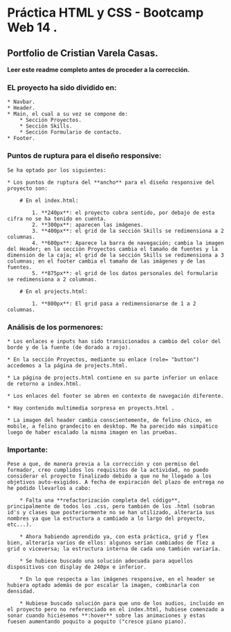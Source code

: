 # Práctica HTML y CSS - Bootcamp Web 14 .

## Portfolio de Cristian Varela Casas.

**Leer este readme completo antes de proceder a la corrección.**

### EL proyecto ha sido dividido en:

    * Navbar.
    * Header.
    * Main, el cual a su vez se compone de:
        * Sección Proyectos.
        * Sección Skills.
        * Sección Formulario de contacto.
    * Footer.

### Puntos de ruptura para el diseño responsive:

    Se ha optado por los siguientes:

    * Los puntos de ruptura del **ancho** para el diseño responsive del proyecto son:

        # En el index.html:

            1. **240px**: el proyecto cobra sentido, por debajo de esta cifra no se ha tenido en cuenta.  
            2. **300px**: aparecen las imágenes.
            3. **400px**: el grid de la sección Skills se redimensiona a 2 columnas.
            4. **600px**: Aparece la barra de navegación; cambia la imagen del Header; en la sección Proyectos cambia el tamaño de fuentes y la dimensión de la caja; el grid de la sección Skills se redimensiona a 3 columnas; en el footer cambia el tamaño de las imágenes y de las fuentes.
            5. **875px**: el grid de los datos personales del formulario se redimensiona a 2 columnas. 

        # En el projects.html:

            1. **800px**: El grid pasa a redimensionarse de 1 a 2 columnas.

### Análisis de los pormenores: 

    * Los enlaces e inputs han sido transicionados a cambio del color del borde y de la fuente (de dorado a rojo).

    * En la sección Proyectos, mediante su enlace (role= "button") accedemos a la página de projects.html.

    * La página de projects.html contiene en su parte inferior un enlace de retorno a index.html.

    * Los enlaces del footer se abren en contexto de navegación diferente.

    * Hay contenido multimedia sorpresa en proyects.html .

    * La imagen del header cambia conscientemente, de felino chico, en mobile, a felino grandecito en desktop. Me ha parecido más simpático luego de haber escalado la misma imagen en las pruebas.


### Importante:

    Pese a que, de manera previa a la corrección y con permiso del formador, creo cumplidos los requisitos de la actividad, no puedo considerar el proyecto finalizado debido a que no he llegado a los objetivos auto-exigidos. A fecha de expiración del plazo de entrega no he podido llevarlos a cabo:
    
        * Falta una **refactorización completa del código**, principalmente de todos los .css, pero también de los .html (sobran id's y clases que posteriormente no se han utilizado, alteraría sus nombres ya que la estructura a cambiado a lo largo del proyecto, etc...).

        * Ahora habiendo aprendido ya, con esta práctica, grid y flex bien, alteraría varios de ellos: algunos serían cambiados de flez a grid o viceversa; la estructura interna de cada uno también variaría.

        * Se hubiese buscado una solución adecuada para aquellos dispositivos con display de 240px e inferior.

        * En lo que respecta a las imágenes responsive, en el header se hubiera optado además de por escalar la imagen, combinarla con  densidad.

        * Hubiese buscado solución para que uno de los audios, incluido en el proyecto pero no referenciado en el index.html, hubiese comenzado a sonar cuando hiciésemos **:hover** sobre las animaciones y estas fuesen aumentando poquito a poquito ("cresce piano piano). 

